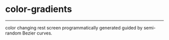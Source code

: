 # color-gradients
---
color changing rest screen programmatically generated guided by semi-random Bezier curves.
